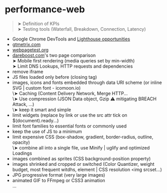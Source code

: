 <!-- This content will not appear in the rendered Markdown -->
<!-- This content will not appear in the rendered Markdown -->
# performance-web

> ➤ Definition of KPIs<br/>
➤ Testing tools (Waterfall, Breakdown, Connection, Latency)<br/>
- Google Chrome DevTools and  [Lighthouse opportunities](https://developer.chrome.com/docs/lighthouse/performance/)  
- [gtmetrix.com](https://gtmetrix.com/)  
- [webpagetest.org](https://www.webpagetest.org/)  
- [dareboost.com](https://www.dareboost.com/fr/compare)'s two page comparison<br/>
➤ Mobile first rendering (media queries set by min-width)<br/>
➤ Limit DNS Lookups, HTTP requests and dependencies<br/>
- remove iframe  
- JS files loaded only before </body> (closing tag)  
- images, icons and fonts embedded through data URI scheme (or inline SVG | custom font - icomoon.io)  
\➤ Caching (Content Delivery Network, Merge HTTP...  
\➤ Use compression (JSON Data object, Gzip ⚠️ mitigating BREACH Attack, ...)  
\➤ keep it smart and simple  
- limit widgets (replace by link or use the src attr tick on $(document).ready...)  
- limit font families to essential fonts or commonly used  
- keep the use of JS to a minimum  
- limit expensive CSS (box-shadow, gradient, border-radius, outline, opacity)  
\➤ combine all into a single file, use Minify | uglify and optimized Loadings  
- images combined as sprites (CSS background-position property)  
- images shrinked and cropped or switched (Color Quantizer, weight budget, most frequent witdhs, <picture> element | CSS resolution <img srcset...)  
- JPG progressive format (very large images)  
- animated GIF to FFmpeg or CSS3 animation  
...  
